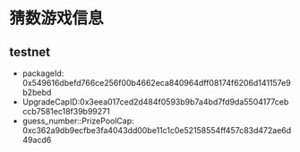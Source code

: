 # 猜数游戏信息

## testnet

* packageId: 0x549616dbefd766ce256f00b4662eca840964dff08174f6206d141157e9b2bebd
* UpgradeCapID:0x3eea017ced2d484f0593b9b7a4bd7fd9da5504177cebccb7581ec18f39b99271
* guess_number::PrizePoolCap: 0xc362a9db9ecfbe3fa4043dd00be11c1c0e52158554ff457c83d472ae6d49acd6
